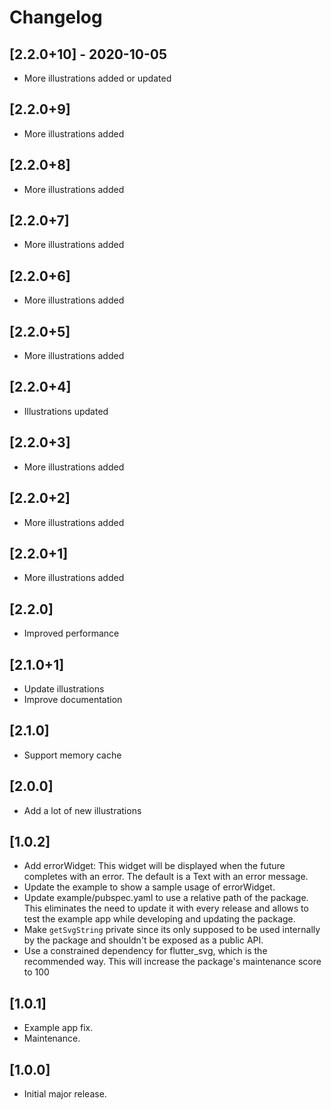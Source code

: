 # Changelog

## [2.2.0+10] - 2020-10-05

* More illustrations added or updated

## [2.2.0+9]

* More illustrations added

## [2.2.0+8]

* More illustrations added

## [2.2.0+7]

* More illustrations added

## [2.2.0+6]

* More illustrations added

## [2.2.0+5]

* More illustrations added

## [2.2.0+4]

* Illustrations updated

## [2.2.0+3]

* More illustrations added

## [2.2.0+2]

* More illustrations added

## [2.2.0+1]

* More illustrations added

## [2.2.0]

* Improved performance

## [2.1.0+1]

* Update illustrations
* Improve documentation

## [2.1.0]

* Support memory cache

## [2.0.0]

* Add a lot of new illustrations

## [1.0.2]

* Add errorWidget: This widget will be displayed when the future completes with an error. The default is a Text with an error message.
* Update the example to show a sample usage of errorWidget.
* Update example/pubspec.yaml to use a relative path of the package. This eliminates the need to update it with every release and allows to test the example app while developing and updating the package.
* Make `getSvgString` private since its only supposed to be used internally by the package and shouldn't be exposed as a public API.
* Use a constrained dependency for flutter_svg, which is the recommended way. This will increase the package's maintenance score to 100

## [1.0.1]

* Example app fix.
* Maintenance.

## [1.0.0]

* Initial major release.